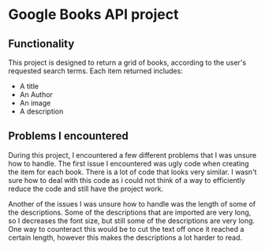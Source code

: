 # Google Books API project

## Functionality

This project is designed to return a grid of books, according to the user's requested search terms.
Each item returned includes:

-   A title
-   An Author
-   An image
-   A description

## Problems I encountered

During this project, I encountered a few different problems that I was unsure how to handle.
The first issue I encountered was ugly code when creating the item for each book. There is a lot of code that looks very similar.
I wasn't sure how to deal with this code as i could not think of a way to efficiently reduce the code and still have the project work.

Another of the issues I was unsure how to handle was the length of some of the descriptions.
Some of the descriptions that are imported are very long, so I decreases the font size, but still some of the descriptions are very long.
One way to counteract this would be to cut the text off once it reached a certain length, however this makes the descriptions a lot harder to read.
